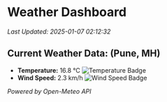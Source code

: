 
# Weather Dashboard

_Last Updated: 2025-01-07 02:12:32_

## Current Weather Data: (Pune, MH)
- **Temperature:** 16.8 °C ![Temperature Badge](https://img.shields.io/badge/Temperature-Low%20Temp-blue)
- **Wind Speed:** 2.3 km/h ![Wind Speed Badge](https://img.shields.io/badge/Wind%20Speed-Low%20Wind-blue)

*Powered by Open-Meteo API*
